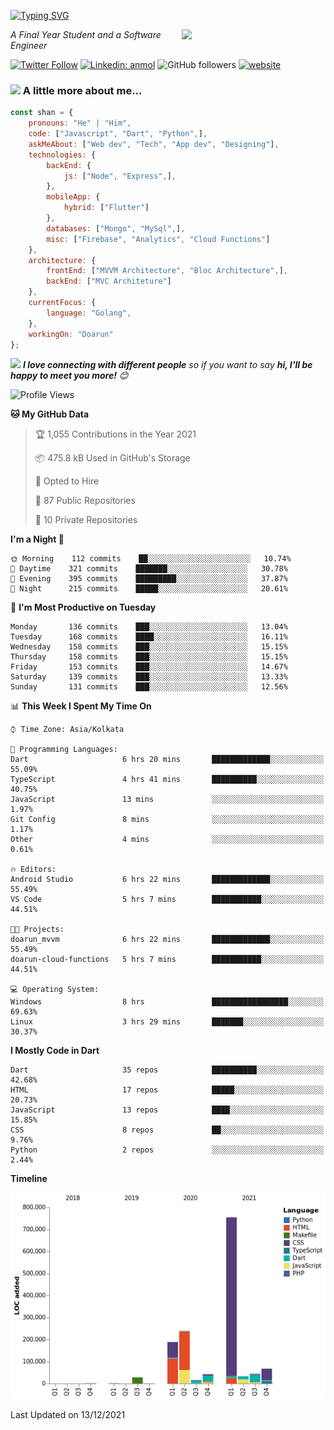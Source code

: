 <!-- <h2>नमस्ते (Namaste)🙏🏻, I'm Shan Shaji! <img src="https://media.giphy.com/media/12oufCB0MyZ1Go/giphy.gif" width="50"></h2> -->
[![Typing SVG](https://readme-typing-svg.herokuapp.com?lines=Hey%2C+I'm+Shan;I+am+a+Full+Stack+Developer)](https://git.io/typing-svg)

<img align='right' src="https://media.giphy.com/media/M9gbBd9nbDrOTu1Mqx/giphy.gif" width="230">
<p><em>A Final Year Student and a Software Engineer</em></p>

[![Twitter Follow](https://img.shields.io/twitter/follow/shan__shaji?style=flat)](https://twitter.com/intent/follow?screen_name=shan__shaji)
[![Linkedin: anmol](https://img.shields.io/badge/shan-shaji?style=flat-square&logo=Linkedin&logoColor=white&link=https://www.linkedin.com/in/shan-shaji/)](https://www.linkedin.com/in/shan-shaji/)
![GitHub followers](https://img.shields.io/github/followers/shan-shaji?label=Follow&style=social)
[![website](https://img.shields.io/badge/Website-46a2f1.svg?&style=flat-square&logo=Google-Chrome&logoColor=white&link=http://shan-shaji.github.io/)](http://shan-shaji.github.io/)



### <img src="https://media.giphy.com/media/VgCDAzcKvsR6OM0uWg/giphy.gif" width="50"> A little more about me...  

```javascript
const shan = {
    pronouns: "He" | "Him",
    code: ["Javascript", "Dart", "Python",],
    askMeAbout: ["Web dev", "Tech", "App dev", "Designing"],
    technologies: {
        backEnd: {
            js: ["Node", "Express",],
        },
        mobileApp: {
            hybrid: ["Flutter"]
        },
        databases: ["Mongo", "MySql",],
        misc: ["Firebase", "Analytics", "Cloud Functions"]
    },
    architecture: {
        frontEnd: ["MVVM Architecture", "Bloc Architecture",],
        backEnd: ["MVC Architeture"]
    },
    currentFocus: {
        language: "Golang",
    },
    workingOn: "Doarun"
};
```

<img src="https://media.giphy.com/media/LnQjpWaON8nhr21vNW/giphy.gif" width="60"> <em><b>I love connecting with different people</b> so if you want to say <b>hi, I'll be happy to meet you more!</b> 😊</em>


<!--START_SECTION:waka-->
![Profile Views](http://img.shields.io/badge/Profile%20Views-5-blue)

**🐱 My GitHub Data** 

> 🏆 1,055 Contributions in the Year 2021
 > 
> 📦 475.8 kB Used in GitHub's Storage 
 > 
> 💼 Opted to Hire
 > 
> 📜 87 Public Repositories 
 > 
> 🔑 10 Private Repositories  
 > 
**I'm a Night 🦉** 

```text
🌞 Morning    112 commits    ██░░░░░░░░░░░░░░░░░░░░░░░   10.74% 
🌆 Daytime    321 commits    ███████░░░░░░░░░░░░░░░░░░   30.78% 
🌃 Evening    395 commits    █████████░░░░░░░░░░░░░░░░   37.87% 
🌙 Night      215 commits    █████░░░░░░░░░░░░░░░░░░░░   20.61%

```
📅 **I'm Most Productive on Tuesday** 

```text
Monday       136 commits    ███░░░░░░░░░░░░░░░░░░░░░░   13.04% 
Tuesday      168 commits    ████░░░░░░░░░░░░░░░░░░░░░   16.11% 
Wednesday    158 commits    ███░░░░░░░░░░░░░░░░░░░░░░   15.15% 
Thursday     158 commits    ███░░░░░░░░░░░░░░░░░░░░░░   15.15% 
Friday       153 commits    ███░░░░░░░░░░░░░░░░░░░░░░   14.67% 
Saturday     139 commits    ███░░░░░░░░░░░░░░░░░░░░░░   13.33% 
Sunday       131 commits    ███░░░░░░░░░░░░░░░░░░░░░░   12.56%

```


📊 **This Week I Spent My Time On** 

```text
⌚︎ Time Zone: Asia/Kolkata

💬 Programming Languages: 
Dart                     6 hrs 20 mins       █████████████░░░░░░░░░░░░   55.09% 
TypeScript               4 hrs 41 mins       ██████████░░░░░░░░░░░░░░░   40.75% 
JavaScript               13 mins             ░░░░░░░░░░░░░░░░░░░░░░░░░   1.97% 
Git Config               8 mins              ░░░░░░░░░░░░░░░░░░░░░░░░░   1.17% 
Other                    4 mins              ░░░░░░░░░░░░░░░░░░░░░░░░░   0.61%

🔥 Editors: 
Android Studio           6 hrs 22 mins       █████████████░░░░░░░░░░░░   55.49% 
VS Code                  5 hrs 7 mins        ███████████░░░░░░░░░░░░░░   44.51%

🐱‍💻 Projects: 
doarun_mvvm              6 hrs 22 mins       █████████████░░░░░░░░░░░░   55.49% 
doarun-cloud-functions   5 hrs 7 mins        ███████████░░░░░░░░░░░░░░   44.51%

💻 Operating System: 
Windows                  8 hrs               █████████████████░░░░░░░░   69.63% 
Linux                    3 hrs 29 mins       ███████░░░░░░░░░░░░░░░░░░   30.37%

```

**I Mostly Code in Dart** 

```text
Dart                     35 repos            ██████████░░░░░░░░░░░░░░░   42.68% 
HTML                     17 repos            █████░░░░░░░░░░░░░░░░░░░░   20.73% 
JavaScript               13 repos            ████░░░░░░░░░░░░░░░░░░░░░   15.85% 
CSS                      8 repos             ██░░░░░░░░░░░░░░░░░░░░░░░   9.76% 
Python                   2 repos             ░░░░░░░░░░░░░░░░░░░░░░░░░   2.44%

```


**Timeline**

![Chart not found](https://raw.githubusercontent.com/shan-shaji/shan-shaji/master/charts/bar_graph.png) 


 Last Updated on 13/12/2021
<!--END_SECTION:waka-->

